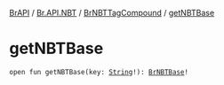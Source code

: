 [BrAPI](../../index.md) / [Br.API.NBT](../index.md) / [BrNBTTagCompound](index.md) / [getNBTBase](./get-n-b-t-base.md)

# getNBTBase

`open fun getNBTBase(key: `[`String`](https://kotlinlang.org/api/latest/jvm/stdlib/kotlin/-string/index.html)`!): `[`BrNBTBase`](../-br-n-b-t-base/index.md)`!`